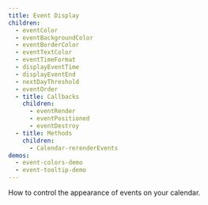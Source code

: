 ```yaml
---
title: Event Display
children:
  - eventColor
  - eventBackgroundColor
  - eventBorderColor
  - eventTextColor
  - eventTimeFormat
  - displayEventTime
  - displayEventEnd
  - nextDayThreshold
  - eventOrder
  - title: Callbacks
    children:
      - eventRender
      - eventPositioned
      - eventDestroy
  - title: Methods
    children:
      - Calendar-rerenderEvents
demos:
  - event-colors-demo
  - event-tooltip-demo
---
```


How to control the appearance of events on your calendar.
